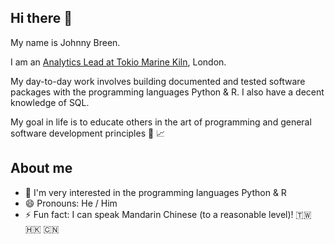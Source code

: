 ## Hi there 👋

My name is Johnny Breen. 

I am an [Analytics Lead at Tokio Marine Kiln](https://www.linkedin.com/in/johnnybreen/), London.

My day-to-day work involves building documented and tested software packages with the programming languages Python & R. I also have a decent knowledge of SQL.

My goal in life is to educate others in the art of programming and general software development principles 🔭 📈

## About me

- 🔭 I'm very interested in the programming languages Python & R
- 😄 Pronouns: He / Him
- ⚡ Fun fact: I can speak Mandarin Chinese (to a reasonable level)! 🇹🇼 🇭🇰 🇨🇳
